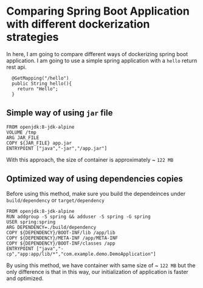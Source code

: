# Comparing Spring Boot Application with different dockerization strategies

In here, I am going to compare different ways of dockerizing spring boot application. I am going to use a simple spring application with a `hello` return rest api.

```
  @GetMapping("/hello")
  public String hello(){
    return "Hello";
  }

```

## Simple way of using `jar` file

```
FROM openjdk:8-jdk-alpine
VOLUME /tmp
ARG JAR_FILE
COPY ${JAR_FILE} app.jar
ENTRYPOINT ["java","-jar","/app.jar"]
```
With this approach, the size of container is approximately ~ `122 MB`


## Optimized way of using dependencies copies

Before using this method, make sure you build the dependeinces under `build/dependency` or `target/dependency`
```
FROM openjdk:8-jdk-alpine
RUN addgroup -S spring && adduser -S spring -G spring
USER spring:spring
ARG DEPENDENCY=./build/dependency
COPY ${DEPENDENCY}/BOOT-INF/lib /app/lib
COPY ${DEPENDENCY}/META-INF /app/META-INF
COPY ${DEPENDENCY}/BOOT-INF/classes /app
ENTRYPOINT ["java","-cp","app:app/lib/*","com.example.demo.DemoApplication"]
```

By using this method, we have container with same size of ~ `122 MB` but the only difference is that in this way, our initialization of application is faster and optimized.




